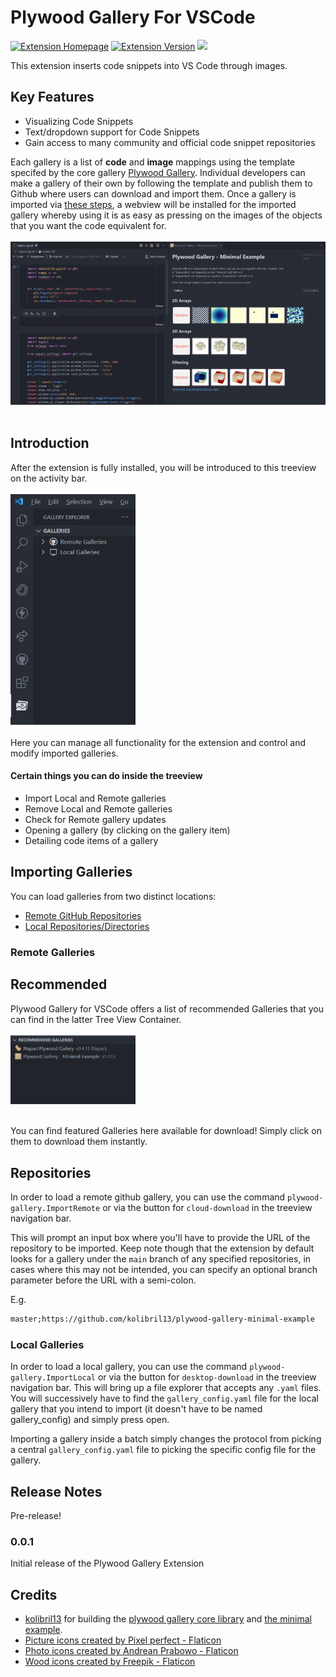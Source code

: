 # Plywood Gallery For VSCode

<a href="https://marketplace.visualstudio.com/items?itemName=Rickaym.plywood-gallery"><img alt="Extension Homepage" src="https://img.shields.io/badge/vscode-install%20Here-brightgreen?logo=visualstudiocode&style=for-the-badge"></a>
<a href="https://marketplace.visualstudio.com/items?itemName=Rickaym.plywood-gallery"><img alt="Extension Version" src="https://img.shields.io/visual-studio-marketplace/v/Rickaym.plywood-gallery?style=for-the-badge&logo=verizon&logoColor=white"></a>
<a href="https://discord.gg/UmnzdPgn6g"><img src="https://img.shields.io/badge/GET SUPPORT-DISCORD-orange?style=for-the-badge&logo=discord&logoColor=white&color=5865F2"></a>

This extension inserts code snippets into VS Code through images.

## Key Features

- Visualizing Code Snippets
- Text/dropdown support for Code Snippets
- Gain access to many community and official code snippet repositories

Each gallery is a list of **code** and **image** mappings using
the template specifed by the core gallery [Plywood Gallery](https://github.com/kolibril13/plywood-gallery/).
Individual developers can make a gallery of their own by following the template and
publish them to Github where users can download and import them. Once a gallery is
imported via [these steps](#importing-galleries), a webview will be installed for the
imported gallery whereby using it is as easy as pressing on the images of the objects that
you want the code equivalent for.
<br><br><img src="https://raw.githubusercontent.com/Rickaym/Plywood-Gallery-For-VSCode/master/media/usage.gif" width="600"><br><br>


## Introduction

After the extension is fully installed, you will be introduced to this treeview on the activity bar.
<br><br><img src="https://raw.githubusercontent.com/Rickaym/Plywood-Gallery-For-VSCode/master/media/treeview.png" width="200"><br><br>
Here you can manage all functionality for the extension and control and modify
imported galleries.

#### Certain things you can do inside the treeview
- Import Local and Remote galleries
- Remove Local and Remote galleries
- Check for Remote gallery updates
- Opening a gallery (by clicking on the gallery item)
- Detailing code items of a gallery

## Importing Galleries

You can load galleries from two distinct locations:
- [Remote GitHub Repositories](#remote-galleries)
- [Local Repositories/Directories](#local-galleries)

### Remote Galleries

## Recommended
Plywood Gallery for VSCode offers a list of recommended Galleries that you can find in the latter Tree View Container.
<br><br><img src="https://raw.githubusercontent.com/Rickaym/Plywood-Gallery-For-VSCode/master/media/treeview2.png" width="200"><br><br>

You can find featured Galleries here available for download! Simply click on them to download them instantly.

## Repositories
In order to load a remote github gallery, you can use the
command `plywood-gallery.ImportRemote` or via the button for `cloud-download` in
the treeview navigation bar.

This will prompt an input box where you'll have to provide the URL of the repository to be imported.
Keep note though that the extension by default looks for a gallery
under the `main` branch of any specified repositories, in cases where this may not be intended, you can specify
an optional branch parameter before the URL with a semi-colon.

E.g.
```apache
master;https://github.com/kolibril13/plywood-gallery-minimal-example
```

### Local Galleries
In order to load a local gallery, you can use the
command `plywood-gallery.ImportLocal` or via the button for `desktop-download`
in the treeview navigation bar. This will bring up a file explorer that accepts any
`.yaml` files. You will successively have to find the `gallery_config.yaml` file
for the local gallery that you intend to import (it doesn't have to be named gallery_config) and simply press open.

Importing a gallery inside a batch simply changes the protocol from picking a central
`gallery_config.yaml` file to picking the specific config file for the
gallery.

## Release Notes

Pre-release!

### 0.0.1

Initial release of the Plywood Gallery Extension

## Credits

- [kolibril13](https://github.com/kolibril13) for building the [plywood gallery core library](https://github.com/kolibril13/plywood-gallery) and [the minimal example](https://github.com/kolibril13/plywood-gallery-minimal-example).
- <a href="https://www.flaticon.com/free-icons/picture" title="picture icons">Picture icons created by Pixel perfect - Flaticon</a>
- <a href="https://www.flaticon.com/free-icons/photo" title="photo icons">Photo icons created by Andrean Prabowo - Flaticon</a>
- <a href="https://www.flaticon.com/free-icons/wood" title="wood icons">Wood icons created by Freepik - Flaticon</a>
